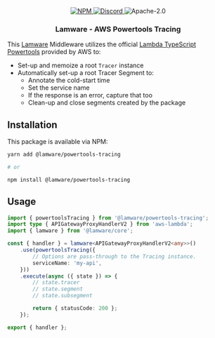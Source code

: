 <div align="center">
    <a href="https://www.npmjs.com/package/@lamware/powertools-tracing" target="_blank">
        <img src="https://img.shields.io/npm/v/@lamware/powertools-tracing?style=flat-square" alt="NPM" />
    </a>
    <a href="https://discord.gg/XMrHXtN" target="_blank">
        <img src="https://img.shields.io/discord/123906549860139008?color=7289DA&label=discord&logo=discord&logoColor=FFFFFF&style=flat-square" alt="Discord" />
    </a>
    <img src="https://img.shields.io/npm/l/@lamware/powertools-tracing?style=flat-square" alt="Apache-2.0" />
    <h3>Lamware - AWS Powertools Tracing</h3>
</div>

This [Lamware](https://github.com/oyed/lamware) Middleware utilizes the official [Lambda TypeScript Powertools](https://awslabs.github.io/aws-lambda-powertools-typescript/latest/core/tracer/) provided by AWS to:

- Set-up and memoize a root `Tracer` instance
- Automatically set-up a root Tracer Segment to:
  - Annotate the cold-start time
  - Set the service name
  - If the response is an error, capture that too
  - Clean-up and close segments created by the package

## Installation

This package is available via NPM:

```bash
yarn add @lamware/powertools-tracing

# or

npm install @lamware/powertools-tracing
```

## Usage

```typescript
import { powertoolsTracing } from '@lamware/powertools-tracing';
import type { APIGatewayProxyHandlerV2 } from 'aws-lambda';
import { lamware } from '@lamware/core';

const { handler } = lamware<APIGatewayProxyHandlerV2<any>>()
    .use(powertoolsTracing({
        // Options are pass-through to the Tracing instance.
        serviceName: 'my-api',
    }))
    .execute(async ({ state }) => {
        // state.tracer
        // state.segment
        // state.subsegment

        return { statusCode: 200 };
    });

export { handler };
```
